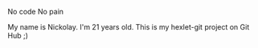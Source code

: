 No code No pain

My name is Nickolay. I'm 21 years old.
This is my hexlet-git project on Git Hub ;)

